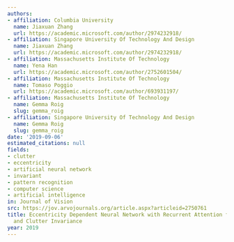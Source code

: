 ```yaml
---
authors:
- affiliation: Columbia University
  name: Jiaxuan Zhang
  url: https://academic.microsoft.com/author/2974232918/
- affiliation: Singapore University Of Technology And Design
  name: Jiaxuan Zhang
  url: https://academic.microsoft.com/author/2974232918/
- affiliation: Massachusetts Institute Of Technology
  name: Yena Han
  url: https://academic.microsoft.com/author/2752601504/
- affiliation: Massachusetts Institute Of Technology
  name: Tomaso Poggio
  url: https://academic.microsoft.com/author/693931197/
- affiliation: Massachusetts Institute Of Technology
  name: Gemma Roig
  slug: gemma_roig
- affiliation: Singapore University Of Technology And Design
  name: Gemma Roig
  slug: gemma_roig
date: '2019-09-06'
estimated_citations: null
fields:
- clutter
- eccentricity
- artificial neural network
- invariant
- pattern recognition
- computer science
- artificial intelligence
in: Journal of Vision
src: https://jov.arvojournals.org/article.aspx?articleid=2750761
title: Eccentricity Dependent Neural Network with Recurrent Attention for Scale, Translation
  and Clutter Invariance
year: 2019
---
```

